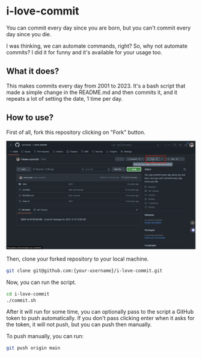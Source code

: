 # i-love-commit

You can commit every day since you are born, but you can't commit every day since you die.

I was thinking, we can automate commands, right? So, why not automate commits? I did it for funny and it's available for your usage too.

## What it does?

This makes commits every day from 2001 to 2023. It's a bash script that made a simple change in the README.md and then commits it, and it repeats a lot of setting the date, 1 time per day.

## How to use?

First of all, fork this repository clicking on "Fork" button.

![img.png](img.png)

Then, clone your forked repository to your local machine.

```bash
git clone git@github.com:{your-username}/i-love-commit.git
```

Now, you can run the script.

```bash
cd i-love-commit
./commit.sh
```

After it will run for some time, you can optionally pass to the script a GitHub token to push automatically. If you don't pass clicking enter when it asks for the token, it will not push, but you can push then manually.

To push manually, you can run:

```bash
git push origin main
```

